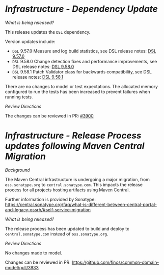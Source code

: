 # _Infrastructure - Dependency Update_

_What is being released?_

This release updates the `DSL` dependency.

Version updates include:
- `DSL` 9.57.0 Measure and log build statistics, see DSL release notes: [DSL 9.57.0](https://github.com/finos/rune-dsl/releases/tag/9.57.0)
- `DSL` 9.58.0 Change detection fixes and performance improvements, see DSL release notes: [DSL 9.58.0](https://github.com/finos/rune-dsl/releases/tag/9.58.0)
- `DSL` 9.58.1 Patch Validator class for backwards compatibility, see DSL release notes: [DSL 9.58.1](https://github.com/finos/rune-dsl/releases/tag/9.58.1)

There are no changes to model or test expectations.  The allocated memory configured to run the tests has been increased to prevent failures when running tests.

_Review Directions_

The changes can be reviewed in PR: [#3900](https://github.com/finos/common-domain-model/pull/3901)


# _Infrastructure - Release Process updates following Maven Central Migration_

_Background_

The Maven Central infrastructure is undergoing a major migration, from `oss.sonatype.org` to `central.sonatype.com`. This impacts the release process for all projects hosting artifacts using Maven Central.

Further information is provided by Sonatype:
https://central.sonatype.org/faq/what-is-different-between-central-portal-and-legacy-ossrh/#self-service-migration

_What is being released?_

The release process has been updated to build and deploy to `central.sonatype.com` instead of `oss.sonatype.org`.

_Review Directions_

No changes made to model.

Changes can be reviewed in PR: https://github.com/finos/common-domain-model/pull/3833
